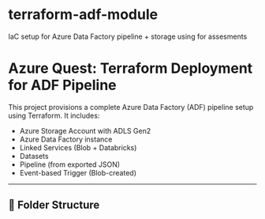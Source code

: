# terraform-adf-module
IaC setup for Azure Data Factory pipeline + storage using for assesments


# Azure Quest: Terraform Deployment for ADF Pipeline

This project provisions a complete Azure Data Factory (ADF) pipeline setup using Terraform. It includes:

- Azure Storage Account with ADLS Gen2
- Azure Data Factory instance
- Linked Services (Blob + Databricks)
- Datasets
- Pipeline (from exported JSON)
- Event-based Trigger (Blob-created)

---

## 📁 Folder Structure